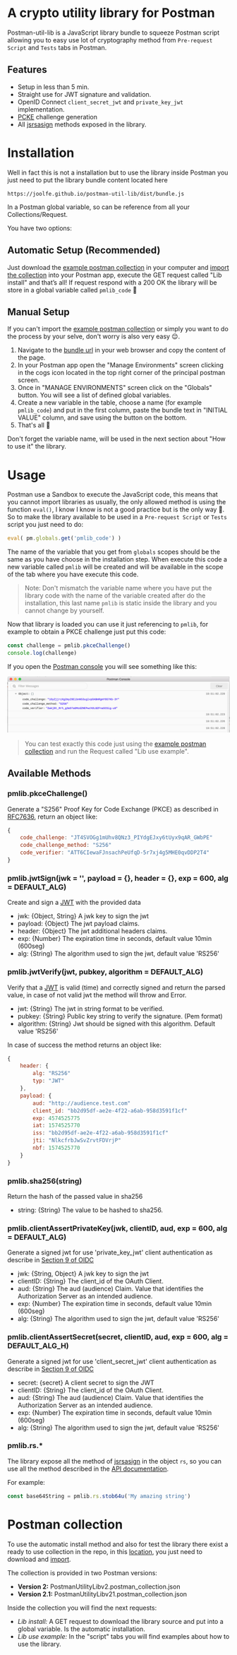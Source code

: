 <div class="tilted-section"><div markdown="1">

# A crypto utility library for Postman

Postman-util-lib is a JavaScript library bundle to squeeze Postman script allowing you to easy use lot of cryptography method from `Pre-request Script` and `Tests` tabs in Postman.

## Features

- Setup in less than 5 min.
- Straight use for JWT signature and validation.
- OpenID Connect `client_secret_jwt` and `private_key_jwt` implementation.
- [PCKE](https://tools.ietf.org/html/rfc7636) challenge generation
- All [jsrsasign](http://kjur.github.io/jsrsasign/) methods exposed in the library.

</div></div>
<div class="tilted-section"><div markdown="1">

# Installation

Well in fact this is not a installation but to use the library inside Postman you just need to put the library bundle content located here
```
https://joolfe.github.io/postman-util-lib/dist/bundle.js
```
In a Postman global variable, so can be reference from all your Collections/Request.

You have two options:

## Automatic Setup (Recommended)

Just download the [example postman collection](#postman-collection) in your computer and [import the collection](https://learning.getpostman.com/docs/postman/collections/data-formats/#importing-postman-data) into your Postman app, execute the GET request called "Lib install" and that’s all! If request respond with a 200 OK the library will be store in a global variable called `pmlib_code` :muscle:

## Manual Setup

If you can't import the [example postman collection](#postman-collection)  or simply you want to do the process by your selve, don't worry is also very easy :relieved:.

1. Navigate to the [bundle url](https://joolfe.github.io/postman-util-lib/bundle.js) in your web browser and copy the content of the page.
2. In your Postman app open the "Manage Environments" screen clicking in the cogs icon located in the top right corner of the principal postman screen.
3. Once in "MANAGE ENVIRONMENTS" screen click on the "Globals" button. You will see a list of defined global variables.
4. Create a new variable in the table, choose a name (for example `pmlib_code`) and put in the first column, paste the bundle text in "INITIAL VALUE" column, and save using the button on the bottom.
5. That's all :muscle:

Don't forget the variable name, will be used in the next section about "How to use it" the library.

</div></div>
<div class="tilted-section"><div markdown="1">

# Usage

Postman use a Sandbox to execute the JavaScript code, this means that you cannot import libraries as usually, the only allowed method is using the function `eval()`, I know I know is not a good practice but is the only way :grimacing:. So to make the library available to be used in a `Pre-request Script` or `Tests` script you just need to do:

```javascript
eval( pm.globals.get('pmlib_code') )
```

The name of the variable that you get from `globals` scopes should be the same as you have choose in the installation step. When execute this code a new variable called `pmlib` will be created and will be available in the scope of the tab where you have execute this code.

> Note: Don't mismatch the variable name where you have put the library code with the name of the variable created after do the installation, this last name `pmlib` is static inside the library and you cannot change by yourself.

Now that library is loaded you can use it just referencing to `pmlib`, for example to obtain a PKCE challenge just put this code:

```javascript
const challenge = pmlib.pkceChallenge()
console.log(challenge)
```

If you open the [Postman console](https://learning.getpostman.com/docs/postman/sending-api-requests/debugging-and-logs/) you will see something like this:

![console-log](images/console-log.png)

> You can test exactly this code just using the [example postman collection](#postman-collection) and run the Request called "Lib use example".

## Available Methods

### pmlib.pkceChallenge()

Generate a "S256" Proof Key for Code Exchange (PKCE) as described in [RFC7636](https://tools.ietf.org/html/rfc7636), return an object like:
```javascript
{
    code_challenge: "JT4SVOGg1mUhv8QNz3_PIYdgEJxy6tUyx9qAR_GWbPE"
    code_challenge_method: "S256"
    code_verifier: "ATT6CIewaFJnsachPeUfqD-5r7xj4g5MHE0qvDDP2T4"
}
```

### pmlib.jwtSign(jwk = '', payload = {}, header = {}, exp = 600, alg = DEFAULT_ALG)

Create and sign a [JWT](https://tools.ietf.org/html/rfc7519) with the provided data

* jwk: {Object, String} A jwk key to sign the jwt
* payload: {Object} The jwt payload claims.
* header: {Object} The jwt additional headers claims.
* exp: {Number} The expiration time in seconds, default value 10min (600seg)
* alg: {String} The algorithm used to sign the jwt, default value 'RS256'

### pmlib.jwtVerify(jwt, pubkey, algorithm = DEFAULT_ALG)

Verify that a [JWT](https://tools.ietf.org/html/rfc7519) is valid (time) and correctly signed and return the parsed value,
in case of not valid jwt the method will throw and Error.

* jwt: {String} The jwt in string format to be verified.
* pubkey: {String} Public key string to verify the signature. (Pem format)
* algorithm: {String} Jwt should be signed with this algorithm. Default value 'RS256'

In case of success the method returns an object like:
```javascript
{
    header: {
        alg: "RS256"
        typ: "JWT"
    },
    payload: {
        aud: "http://audience.test.com"
        client_id: "bb2d95df-ae2e-4f22-a6ab-958d3591f1cf"
        exp: 4574525775
        iat: 1574525770
        iss: "bb2d95df-ae2e-4f22-a6ab-958d3591f1cf"
        jti: "NlkcfrbJwSvZrvtFDVrjP"
        nbf: 1574525770
    }
}
```

### pmlib.sha256(string)

Return the hash of the passed value in sha256

* string: {String} The value to be hashed to sha256.

### pmlib.clientAssertPrivateKey(jwk, clientID, aud, exp = 600, alg = DEFAULT_ALG)

Generate a signed jwt for use 'private_key_jwt' client authentication as describe in [Section 9 of OIDC](https://openid.net/specs/openid-connect-core-1_0.html)

* jwk: {String, Object} A jwk key to sign the jwt
* clientID: {String} The client_id of the OAuth Client.
* aud: {String} The aud (audience) Claim. Value that identifies the Authorization Server as an intended audience.
* exp: {Number} The expiration time in seconds, default value 10min (600seg)
* alg: {String} The algorithm used to sign the jwt, default value 'RS256'

### pmlib.clientAssertSecret(secret, clientID, aud, exp = 600, alg = DEFAULT_ALG_H)

Generate a signed jwt for use 'client_secret_jwt' client authentication as describe in [Section 9 of OIDC](https://openid.net/specs/openid-connect-core-1_0.html)

* secret: {secret} A client secret to sign the JWT
* clientID: {String} The client_id of the OAuth Client.
* aud: {String} The aud (audience) Claim. Value that identifies the Authorization Server as an intended audience.
* exp: {Number} The expiration time in seconds, default value 10min (600seg)
* alg: {String} The algorithm used to sign the jwt, default value 'RS256'

### pmlib.rs.*

The library expose all the method of [jsrsasign](http://kjur.github.io/jsrsasign/) in the object `rs`, so you can use all the method described in the [API documentation](https://kjur.github.io/jsrsasign/api/).

For example:
```javascript
const base64String = pmlib.rs.stob64u('My amazing string')
```

</div></div>
<div class="tilted-section"><div markdown="1">

# Postman collection

To use the automatic install method and also for test the library there exist a ready to use collection in the repo, in this [location](https://github.com/joolfe/postman-util-lib/tree/master/postman), you just need to download and [import](https://learning.getpostman.com/docs/postman/collections/data-formats/#importing-postman-data).

The collection is provided in two Postman versions:

- **Version 2:** PostmanUtilityLibv2.postman_collection.json
- **Version 2.1:** PostmanUtilityLibv21.postman_collection.json

Inside the collection you will find the next requests:

- *Lib install:* A GET request to download the library source and put into a global variable. Is the automatic installation.
- *Lib use example:* In the "script" tabs you will find examples about how to use the library.

</div></div>